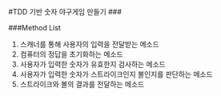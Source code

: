 #TDD 기반 숫자 야구게임 만들기 ###

###Method List
1. 스캐너를 통해 사용자의 입력을 전달받는 메소드
2. 컴퓨터의 정답을 초기화하는 메소드
3. 사용자가 입력한 숫자가 유효한지 검사하는 메소드
4. 사용자가 입력한 숫자가 스트라이크인지 볼인지를 판단하는 메소드
5. 스트라이크와 볼의 결과를 전달하는 메소드
 
